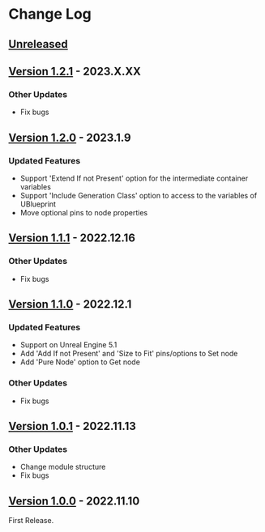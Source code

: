 # Change Log

## [Unreleased](https://github.com/colory-games/UEPlugin-AccessVariableByName/compare/v1.2.1...main)

## [Version 1.2.1](https://github.com/colory-games/UEPlugin-AccessVariableByName/compare/v1.2.0...v1.2.1) - 2023.X.XX

### Other Updates

* Fix bugs

## [Version 1.2.0](https://github.com/colory-games/UEPlugin-AccessVariableByName/compare/v1.1.1...v1.2.0) - 2023.1.9

### Updated Features

* Support 'Extend If not Present' option for the intermediate container variables
* Support 'Include Generation Class' option to access to the variables of UBlueprint
* Move optional pins to node properties

## [Version 1.1.1](https://github.com/colory-games/UEPlugin-AccessVariableByName/compare/v1.1.0...v1.1.1) - 2022.12.16

### Other Updates

* Fix bugs

## [Version 1.1.0](https://github.com/colory-games/UEPlugin-AccessVariableByName/compare/v1.0.1...v1.1.0) - 2022.12.1

### Updated Features

* Support on Unreal Engine 5.1
* Add 'Add If not Present' and 'Size to Fit' pins/options to Set node
* Add 'Pure Node' option to Get node

### Other Updates

* Fix bugs

## [Version 1.0.1](https://github.com/colory-games/UEPlugin-AccessVariableByName/compare/v1.0.0...v1.0.1) - 2022.11.13

### Other Updates

* Change module structure
* Fix bugs

## [Version 1.0.0](https://github.com/colory-games/UEPlugin-AccessVariableByName/compare/a704fff36a4017db8a5d2a9c4be539bf3e07b4ad...v1.0.0) - 2022.11.10

First Release.
